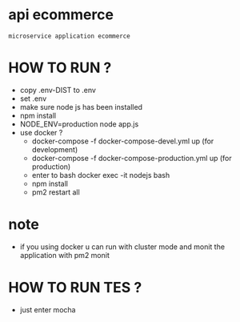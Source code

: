 # api ecommerce
    microservice application ecommerce

# HOW TO RUN ?
  * copy .env-DIST to .env
  * set .env
  * make sure node js has been installed
  * npm install
  * NODE_ENV=production node app.js
  * use docker ?
    * docker-compose -f docker-compose-devel.yml up (for development)
    * docker-compose -f docker-compose-production.yml up (for production)
    * enter to bash docker exec -it nodejs bash
    * npm install
    * pm2 restart all

# note
  * if you using docker u can run with cluster mode and monit the application with pm2 monit

# HOW TO RUN TES ?
  * just enter mocha